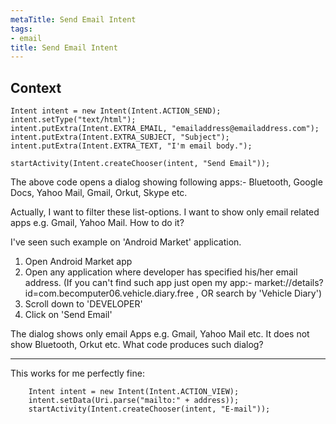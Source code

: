 ```yaml
---
metaTitle: Send Email Intent
tags:
- email
title: Send Email Intent
---
```


## Context


```
Intent intent = new Intent(Intent.ACTION_SEND);
intent.setType("text/html");
intent.putExtra(Intent.EXTRA_EMAIL, "emailaddress@emailaddress.com");
intent.putExtra(Intent.EXTRA_SUBJECT, "Subject");
intent.putExtra(Intent.EXTRA_TEXT, "I'm email body.");

startActivity(Intent.createChooser(intent, "Send Email"));

```

The above code opens a dialog showing following apps:- Bluetooth, Google Docs, Yahoo Mail, Gmail, Orkut, Skype etc.


Actually, I want to filter these list-options. I want to show only email related apps e.g. Gmail, Yahoo Mail. How to do it?


I've seen such example on 'Android Market' application. 


1. Open Android Market app
2. Open any application where developer has specified his/her email address. (If you can't find such app just open my app:- market://details?id=com.becomputer06.vehicle.diary.free , OR search by 'Vehicle Diary')
3. Scroll down to 'DEVELOPER'
4. Click on 'Send Email'


The dialog shows only email Apps e.g. Gmail, Yahoo Mail etc. It does not show Bluetooth, Orkut etc. What code produces such dialog?



---

This works for me perfectly fine:



```
    Intent intent = new Intent(Intent.ACTION_VIEW);
    intent.setData(Uri.parse("mailto:" + address));
    startActivity(Intent.createChooser(intent, "E-mail"));

```
